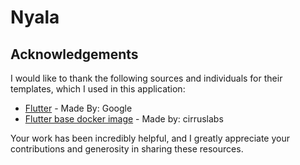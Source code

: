 # Nyala

## Acknowledgements
I would like to thank the following sources and individuals for their templates, which I used in this application:

- [Flutter](https://flutter.dev/) - Made By: Google
- [Flutter base docker image](https://github.com/cirruslabs/docker-images-flutter) - Made by: cirruslabs

Your work has been incredibly helpful, and I greatly appreciate your contributions and generosity in sharing these resources.